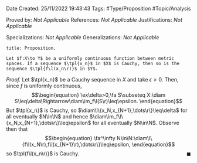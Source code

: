 <div class="topSpace"></div>

Date Created: 25/11/2022 19:43:43
Tags: #Type/Proposition #Topic/Analysis

Proved by: _Not Applicable_
References: _Not Applicable_
Justifications: _Not Applicable_

Specializations: _Not Applicable_
Generalizations: _Not Applicable_

``` ad-Proposition
title: Proposition.

Let $f:X\to Y$ be a uniformly continuous function between metric spaces. If a sequence $\tpl{x_n}$ in $X$ is Cauchy, then so is the sequence $\tpl{f\l(x_n\r)}$ in $Y$.

```

<i>Proof.</i> Let $\tpl{x_n}$ be a Cauchy sequence in $X$ and take $\epsilon>0$. Then, since $f$ is uniformly continuous,
$$\begin{equation}
    \ex\delta>0,\fa S\subseteq X:\diam S\leq\delta\Rightarrow\diam\im_f\l(S\r)\leq\epsilon.
\end{equation}$$
But $\tpl{x_n}$ is Cauchy, so $\diam\l\{x_N,x_{N+1},\dots\r\}\leq\delta$ for all eventually $N\in\N$ and hence $\diam\im_f\l\{x_N,x_{N+1},\dots\r\}\leq\epsilon$ for all eventually $N\in\N$. Observe then that
$$\begin{equation}
    \fa^\infty N\in\N:\diam\l\{f\l(x_N\r),f\l(x_{N+1}\r),\dots\r\}\leq\epsilon,
\end{equation}$$
so $\tpl{f\l(x_n\r)}$ is Cauchy.<span style="float:right;">$\blacksquare$</span>
